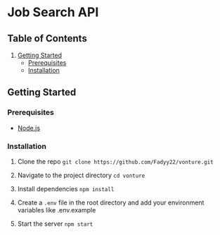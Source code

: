 # Job Search API

## Table of Contents

1. [Getting Started](#getting-started)
   - [Prerequisites](#prerequisites)
   - [Installation](#installation)

## Getting Started

### Prerequisites

- [Node.js](https://nodejs.org/en/)

### Installation

1. Clone the repo
   `git clone https://github.com/Fadyy22/vonture.git`

2. Navigate to the project directory
   `cd vonture`

3. Install dependencies
   `npm install`

4. Create a `.env` file in the root directory and add your environment variables like .env.example

5. Start the server
   `npm start`
